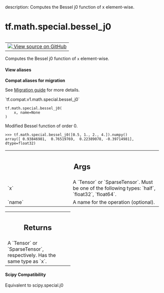 description: Computes the Bessel j0 function of x element-wise.

<div itemscope itemtype="http://developers.google.com/ReferenceObject">
<meta itemprop="name" content="tf.math.special.bessel_j0" />
<meta itemprop="path" content="Stable" />
</div>

# tf.math.special.bessel_j0

<!-- Insert buttons and diff -->

<table class="tfo-notebook-buttons tfo-api nocontent" align="left">
<td>
  <a target="_blank" href="https://github.com/tensorflow/tensorflow/blob/r2.3/tensorflow/python/ops/special_math_ops.py#L469-L492">
    <img src="https://www.tensorflow.org/images/GitHub-Mark-32px.png" />
    View source on GitHub
  </a>
</td>
</table>



Computes the Bessel j0 function of `x` element-wise.

<section class="expandable">
  <h4 class="showalways">View aliases</h4>
  <p>
<b>Compat aliases for migration</b>
<p>See
<a href="https://www.tensorflow.org/guide/migrate">Migration guide</a> for
more details.</p>
<p>`tf.compat.v1.math.special.bessel_j0`</p>
</p>
</section>

<pre class="devsite-click-to-copy prettyprint lang-py tfo-signature-link">
<code>tf.math.special.bessel_j0(
    x, name=None
)
</code></pre>



<!-- Placeholder for "Used in" -->

Modified Bessel function of order 0.

```
>>> tf.math.special.bessel_j0([0.5, 1., 2., 4.]).numpy()
array([ 0.93846981,  0.76519769,  0.22389078, -0.39714981], dtype=float32)
```

<!-- Tabular view -->
 <table class="responsive fixed orange">
<colgroup><col width="214px"><col></colgroup>
<tr><th colspan="2"><h2 class="add-link">Args</h2></th></tr>

<tr>
<td>
`x`
</td>
<td>
A `Tensor` or `SparseTensor`. Must be one of the following types: `half`,
`float32`, `float64`.
</td>
</tr><tr>
<td>
`name`
</td>
<td>
A name for the operation (optional).
</td>
</tr>
</table>



<!-- Tabular view -->
 <table class="responsive fixed orange">
<colgroup><col width="214px"><col></colgroup>
<tr><th colspan="2"><h2 class="add-link">Returns</h2></th></tr>
<tr class="alt">
<td colspan="2">
A `Tensor` or `SparseTensor`, respectively. Has the same type as `x`.
</td>
</tr>

</table>




#### Scipy Compatibility
Equivalent to scipy.special.j0

